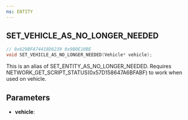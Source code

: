 ```yaml
---
ns: ENTITY
---
```

## SET_VEHICLE_AS_NO_LONGER_NEEDED

```c
// 0x629BFA74418D6239 0x9B0E10BE
void SET_VEHICLE_AS_NO_LONGER_NEEDED(Vehicle* vehicle);
```

This is an alias of SET_ENTITY_AS_NO_LONGER_NEEDED.
Requires NETWORK_GET_SCRIPT_STATUS(0x57D158647A6BFABF) to work when used on vehicle.

## Parameters
* **vehicle**: 

